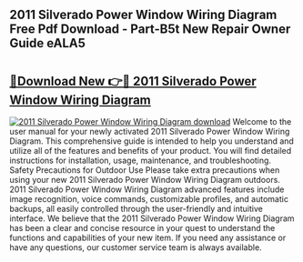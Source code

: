 ## 2011 Silverado Power Window Wiring Diagram Free Pdf Download - Part-B5t New Repair Owner Guide eALA5

# <h2><a href="http://dfqacuu.blite.top/?on=2011+Silverado+Power+Window+Wiring+Diagram">🔗Download New 👉🔴 2011 Silverado Power Window Wiring Diagram</a></h2>

[![2011 Silverado Power Window Wiring Diagram download](https://i.imgur.com/lujVjoI.png)](http://dfqacuu.blite.top/?on=2011+Silverado+Power+Window+Wiring+Diagram)
Welcome to the user manual for your newly activated 2011 Silverado Power Window Wiring Diagram. This comprehensive guide is intended to help you understand and utilize all of the features and benefits of your product. You will find detailed instructions for installation, usage, maintenance, and troubleshooting. Safety Precautions for Outdoor Use Please take extra precautions when using your new 2011 Silverado Power Window Wiring Diagram outdoors. 2011 Silverado Power Window Wiring Diagram advanced features include image recognition, voice commands, customizable profiles, and automatic backups, all easily controlled through the user-friendly and intuitive interface. We believe that the 2011 Silverado Power Window Wiring Diagram has been a clear and concise resource in your quest to understand the functions and capabilities of your new item. If you need any assistance or have any questions, our customer service team is always available.
